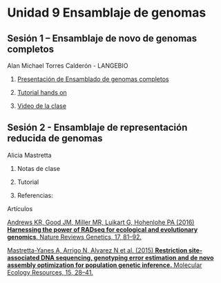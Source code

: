 # Unidad 9 Ensamblaje de genomas

## Sesión 1 – Ensamblaje de novo de genomas completos

Alan Michael Torres Calderón - LANGEBIO

1. [Presentación de Ensamblado de genomas completos](Sesion1_ENSAMBLE_2019.pdf)

2. [Tutorial hands on](ensamblado_genomas_handson.md)

3. [Video de la clase](http://youtu.be/J5aWNiUZfEE)


## Sesión 2 - Ensamblaje de representación reducida de genomas

Alicia Mastretta

1. Notas de clase

2. Tutorial

3. Referencias:

Artículos

[Andrews KR, Good JM, Miller MR, Luikart G, Hohenlohe PA (2016) **Harnessing the power of RADseq for ecological and evolutionary genomics**. Nature Reviews Genetics, 17, 81–92.](http://www.nature.com/nrg/journal/v17/n2/full/nrg.2015.28.html)


[Mastretta-Yanes A, Arrigo N, Alvarez N et al. (2015) **Restriction site-associated DNA sequencing, genotyping error estimation and de novo assembly optimization for population genetic inference.** Molecular Ecology Resources, 15, 28–41.](http://onlinelibrary.wiley.com/wol1/doi/10.1111/1755-0998.12291/full)
